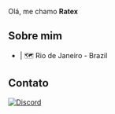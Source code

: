 <p>  Olá, me chamo <b> Ratex </b>
<p>

## Sobre mim
- |  🗺️ Rio de Janeiro - Brazil
  
<h2>Contato</h2>

<p><a href="https://discord.gg/RkJc93sddJ" target="_blank"><img alt="Discord" src="https://img.shields.io/badge/Discord-%230077B5.svg?&style=for-the-badge&logo=discord&logoColor=white" /></a>
</p>
